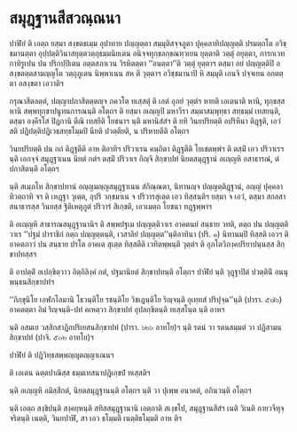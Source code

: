 <h1>สมุฎฺฐานสีสวณฺณนา</h1>
<p> ปาฬิยํ ติ เอตฺถ ยสฺมา สงฺขตธเมฺม อุปาทาย ปญฺญตฺตา สมฺมุติสจฺจภูตา ปุคฺคลาทิปญฺญตฺติ ปรมตฺถโต อวิชฺชมานตฺตา อุปฺปตฺติวินาสยุตฺตวตฺถุธมฺมนิยเตน อนิจฺจทุกฺขลกฺขณทฺวเยน ยุตฺตาติ วตฺตุํ อยุตฺตา, การกเวทกาทิรูเปน ปน ปริกปฺปิเตน อตฺตสภาเวน วิรหิตตฺตา ‘‘อนตฺตา’’ติ วตฺตุํ ยุตฺตาฯ ตสฺมา อยํ ปญฺญตฺติปิ อสงฺขตตฺตสามญฺญโต  วตฺถุภูเตน นิพฺพาเนน สห ติ วุตฺตาฯ อวิชฺชมานาปิ หิ สมฺมุติ เกนจิ ปจฺจเยน อกตตฺตา อสงฺขตา เอวาติฯ</p>


<p>กรุณาสีตลตฺตํ, ปญฺญาปภาสิตตฺตญฺจ ภควโต ทเสฺสตุํ ติ เอตํ อุภยํ วุตฺตํฯ หายติ เอเตนาติ หานิ, ทุกฺขสฺส หานิ  สพฺพทุกฺขาปนูทนการณนฺติ อโตฺถฯ ติ ยสฺมา อเญฺญปิ มหาวีรา สมฺมาสมฺพุทฺธา สทฺธมฺมํ เทสยนฺติ, ตสฺมา  องฺคีรโส ปิฎกานิ ตีณิ เทสยีติ โยชนาฯ นฺติ มหานิสํสํฯ ติ ยทิ วินยปริยตฺติ อปริหีนา ติฎฺฐติ, เอวํ สติ ปฎิปตฺติปฎิเวธสทฺธโมฺมปิ นียติ ปวตฺตียติ, น ปริหายตีติ อโตฺถฯ</p>


<p>วินยปริยตฺติ ปน กถํ ติฎฺฐตีติ อาห ติอาทิฯ ปริวาเรน คนฺถิตา ติฎฺฐตีติ โยเชตพฺพํฯ ติ ตสฺมิํ เอว ปริวาเรฯ นฺติ เอกจฺจํ สมุฎฺฐาเนน นิยตํ กตํฯ ตสฺมิํ ปริวาเร กิญฺจิ สิกฺขาปทํ นิยตสมุฎฺฐานํ อเญฺญหิ อสาธารณํ, ตํ ปกาสิตนฺติ อโตฺถฯ</p>


<p>นฺติ สเมฺภโท สิกฺขาปทานํ อญฺญมญฺญสมุฎฺฐาเนน สํกิณฺณตา, นิทานญฺจ ปญฺญตฺติฎฺฐานํ, อญฺญํ ปุคฺคลาทิวตฺถาทิ จฯ ติ เหฎฺฐา วุเตฺต, อุปริ วกฺขมาเน จ ปริวารสุเตฺต เอว ทิสฺสนฺติฯ ยสฺมา จ เอวํ, ตสฺมา สกลสาสนาธารสฺส วินยสฺส ฐิติเหตุภูตํ ปริวารํ สิเกฺขติ, เอวเมตฺถ โยชนา ทฎฺฐพฺพาฯ</p>


<p>ติ อเญฺญหิ สาธารณสมุฎฺฐานานิฯ ติ สพฺพปฐเม ปญฺญตฺติวาเร อาคตนยํ สนฺธาย วทติ, ตตฺถ ปน ปญฺญตฺติวาเร ‘‘ปฐมํ ปาราชิกํ กตฺถ ปญฺญตฺตนฺติ, เวสาลิยํ ปญฺญตฺต’’นฺติอาทินา (ปริ. ๑) นิทานมฺปิ ทิสฺสติ เอวฯ ติ อาคตภาวํ ปน สนฺธาย ปรโต อาคเต สุเตฺต ทิสฺสตีติ เวทิตพฺพนฺติ วุตฺตํฯ ติ อุภโตวิภงฺคปริยาปนฺนสฺส สิกฺขาปทสฺสฯ</p>


<p> ติ อาปตฺติํ อเปกฺขิตฺวาว อิตฺถิลิงฺคํ กตํ, ปฐมานิยตํ สิกฺขาปทนฺติ อโตฺถฯ ปาฬิยํ นฺติ วุฎฺฐาปิตํ ปวตฺตินิํ อนนุพนฺธนสิกฺขาปทํฯ</p>


<p>   ‘‘ภิกฺขุนิโย เอฬกโลมานิ โธวนฺติโย รชนฺติโย วิชเฎนฺติโย ริญฺจนฺติ อุเทฺทสํ ปริปุจฺฉ’’นฺติ (ปารา. ๕๗๖) อาคตตฺตา อิมํ ริญฺจนฺติ-ปทํ คเหตฺวา สิกฺขาปทํ อุปลกฺขิตนฺติ ทเสฺสโนฺต นฺติ อาหฯ</p>


<p>นฺติ  อสมเย วสฺสิกสาฎิกปริเยสนสิกฺขาปทํ (ปารา. ๖๒๖ อาทโย)ฯ นฺติ รตนํ วา รตนสมฺมตํ วา ปฎิสามนสิกฺขาปทํ (ปาจิ. ๕๐๒ อาทโย)ฯ</p>


<p> ปาฬิยํ ติ ปฎิวิทฺธสพฺพญฺญุตญฺญาเณนฯ</p>


<p> ติ เอเตน ฉตฺตปาณิสฺส ธมฺมเทสนาปฎิเกฺขปํ ทเสฺสติฯ</p>


<p> นฺติ อเญฺญหิ อมิสฺสีกตํ, นิยตสมุฎฺฐานนฺติ อโตฺถฯ นฺติ วา ปุเพฺพ อนาคตํ, อภินวนฺติ อโตฺถฯ</p>


<p> นฺติ เอตฺถ สงฺขิปนฺติ สงฺคยฺหนฺติ สทิสสมุฎฺฐานานิ เอตฺถาติ สเงฺขโป, สมุฎฺฐานสีสํฯ เนติ วิเนติ กายวจีทุจฺจริตนฺติ เนตฺติ, วินยปาฬิ, สา เอว ธโมฺมติ เนตฺติธโมฺมติ อาห ติฯ</p>

</p>





